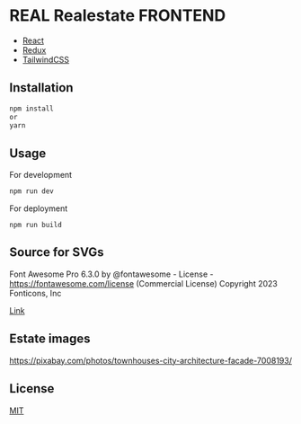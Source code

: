 # REAL Realestate FRONTEND

- [React](https://reactjs.org/)
- [Redux](https://redux.js.org/)
- [TailwindCSS](https://tailwindcss.com/)


## Installation


```bash
npm install
or
yarn
```

## Usage

For development
```javascript
npm run dev
```
For deployment
```
npm run build
```

## Source for SVGs
Font Awesome Pro 6.3.0 by @fontawesome - License - https://fontawesome.com/license (Commercial License) Copyright 2023 Fonticons, Inc

[Link](https://fontawesome.com)


## Estate images

https://pixabay.com/photos/townhouses-city-architecture-facade-7008193/

## License

[MIT](https://choosealicense.com/licenses/mit/)